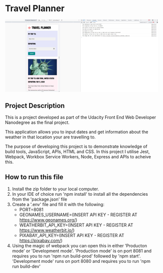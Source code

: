 # Travel Planner

![Screenshot](src/client/images/Screenshot.jpg "Screenshot")

## Project Description

This is a project developed as part of the Udacity Front End Web Developer Nanodegree as the final project.

This application allows you to input dates and get information about the weather in that location your are travelling to.

The purpose of developing this project is to demonstrate knowledge of build tools, JavaScript, APIs, HTML and CSS. In this project I utilise Jest, Webpack, Workbox Service Workers, Node, Express and APIs to acheive this.

## How to run this file

1. Install the zip folder to your local computer.
2. In your IDE of choice run 'npm install' to install all the dependencies from the 'package.json' file
3. Create a '.env' file and fill it with the following:
    - PORT=8081
    - GEONAMES_USERNAME=(INSERT API KEY - REGISTER AT https://www.geonames.org/)
    - WEATHERBIT_API_KEY=(INSERT API KEY - REGISTER AT https://www.weatherbit.io/)
    - PIXABAY_API_KEY=(INSERT API KEY - REGISTER AT https://pixabay.com/)
4. Using the magic of webpack you can open this in either 'Producton mode' or 'Development mode'. 'Production mode' is on port 8081 and requires you to run 'npm run build-prod' followed by 'npm start'. 'Development mode' runs on port 8080 and requires you to run 'npm run build-dev'